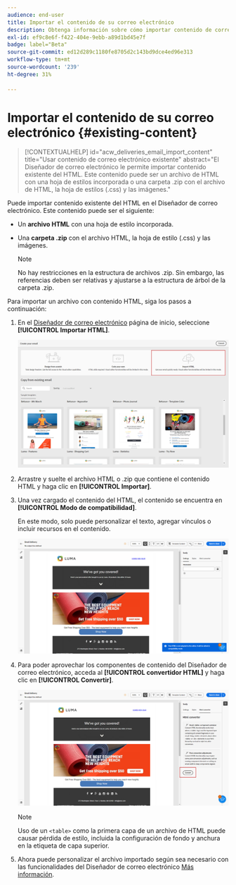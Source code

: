```yaml
---
audience: end-user
title: Importar el contenido de su correo electrónico
description: Obtenga información sobre cómo importar contenido de correo electrónico
exl-id: ef9c8e6f-f422-404e-9ebb-a89d1bd45e7f
badge: label="Beta"
source-git-commit: ed12d289c1180fe8705d2c143bd9dce4ed96e313
workflow-type: tm+mt
source-wordcount: '239'
ht-degree: 31%

---
```


# Importar el contenido de su correo electrónico {#existing-content}

>[!CONTEXTUALHELP]
>id="acw_deliveries_email_import_content"
>title="Usar contenido de correo electrónico existente"
>abstract="El Diseñador de correo electrónico le permite importar contenido existente del HTML. Este contenido puede ser un archivo de HTML con una hoja de estilos incorporada o una carpeta .zip con el archivo de HTML, la hoja de estilos (.css) y las imágenes."

Puede importar contenido existente del HTML en el Diseñador de correo electrónico. Este contenido puede ser el siguiente:

* Un **archivo HTML** con una hoja de estilo incorporada.
* Una **carpeta .zip** con el archivo HTML, la hoja de estilo (.css) y las imágenes.

  >[!NOTE]
  >
  >No hay restricciones en la estructura de archivos .zip. Sin embargo, las referencias deben ser relativas y ajustarse a la estructura de árbol de la carpeta .zip.

Para importar un archivo con contenido HTML, siga los pasos a continuación:

1. En el [Diseñador de correo electrónico](get-started-email-designer.md) página de inicio, seleccione **[!UICONTROL Importar HTML]**.

   ![](assets/html-import.png)

1. Arrastre y suelte el archivo HTML o .zip que contiene el contenido HTML y haga clic en **[!UICONTROL Importar]**.

1. Una vez cargado el contenido del HTML, el contenido se encuentra en **[!UICONTROL Modo de compatibilidad]**.

   En este modo, solo puede personalizar el texto, agregar vínculos o incluir recursos en el contenido.

   ![](assets/html-imported.png)

1. Para poder aprovechar los componentes de contenido del Diseñador de correo electrónico, acceda al **[!UICONTROL convertidor HTML]** y haga clic en **[!UICONTROL Convertir]**.

   ![](assets/html-imported-2.png)

   >[!NOTE]
   >
   > Uso de un `<table>` como la primera capa de un archivo de HTML puede causar pérdida de estilo, incluida la configuración de fondo y anchura en la etiqueta de capa superior.

1. Ahora puede personalizar el archivo importado según sea necesario con las funcionalidades del Diseñador de correo electrónico [Más información](content-components.md).

